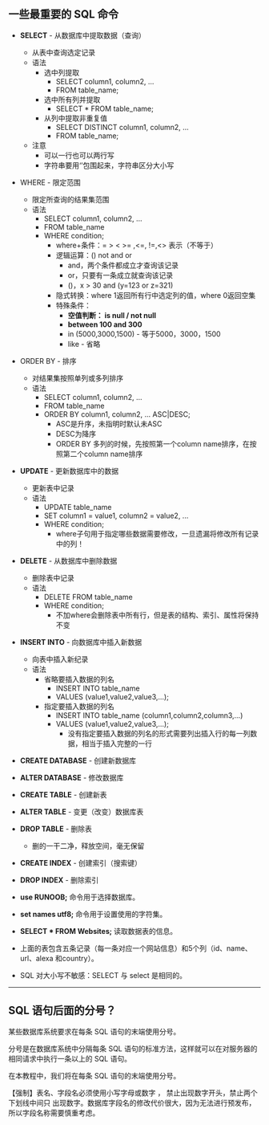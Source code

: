 ## 一些最重要的 SQL 命令

- **SELECT** - 从数据库中提取数据（查询）
	- 从表中查询选定记录
	- 语法
		- 选中列提取
			- SELECT column1, column2, ... 
			- FROM table_name;
		- 选中所有列并提取
			- SELECT * FROM table_name;
		- 从列中提取非重复值
			- SELECT DISTINCT column1, column2, ...
			- FROM table_name;
	- 注意	
		- 可以一行也可以两行写
		- 字符串要用‘’包围起来，字符串区分大小写
- WHERE - 限定范围
	- 限定所查询的结果集范围
	- 语法
		- SELECT column1, column2, ...
		- FROM table_name
		- WHERE condition;
			- where+条件：= > < >= ,<=, !=,<> 表示（不等于）
			- 逻辑运算：()    not        and         or
				- and，两个条件都成立才查询该记录
				- or，只要有一条成立就查询该记录
				- ()，x > 30 and (y=123 or z=321)
			- 隐式转换：where 1返回所有行中选定列的值，where 0返回空集
			- 特殊条件：
				- **空值判断： is null / not null**
				- **between 100 and 300**
				- in (5000,3000,1500) - 等于5000，3000，1500
				- like - 省略
- ORDER BY - 排序
	- 对结果集按照单列或多列排序
	- 语法
		- SELECT column1, column2, ...
		- FROM table_name
		- ORDER BY column1, column2, ... ASC|DESC;
			- ASC是升序，未指明时默认未ASC
			- DESC为降序
			- ORDER BY 多列的时候，先按照第一个column name排序，在按照第二个column name排序
- **UPDATE** - 更新数据库中的数据
	- 更新表中记录
	- 语法
		- UPDATE table_name
		- SET column1 = value1, column2 = value2, ...
		- WHERE condition;
			- where子句用于指定哪些数据需要修改，一旦遗漏将修改所有记录中的列！
- **DELETE** - 从数据库中删除数据
	- 删除表中记录
	- 语法
		- DELETE FROM table_name
		- WHERE condition;
			- 不加where会删除表中所有行，但是表的结构、索引、属性将保持不变
- **INSERT INTO** - 向数据库中插入新数据
	- 向表中插入新纪录
	- 语法
		- 省略要插入数据的列名
			- INSERT INTO table_name
			- VALUES (value1,value2,value3,...);
		- 指定要插入数据的列名
			- INSERT INTO table_name (column1,column2,column3,...)
			- VALUES (value1,value2,value3,...);
				- 没有指定要插入数据的列名的形式需要列出插入行的每一列数据，相当于插入完整的一行
- **CREATE DATABASE** - 创建新数据库
- **ALTER DATABASE** - 修改数据库
- **CREATE TABLE** - 创建新表
- **ALTER TABLE** - 变更（改变）数据库表
- **DROP TABLE** - 删除表
	- 删的一干二净，释放空间，毫无保留
- **CREATE INDEX** - 创建索引（搜索键）
- **DROP INDEX** - 删除索引

- **use RUNOOB;** 命令用于选择数据库。
- **set names utf8;** 命令用于设置使用的字符集。
- **SELECT * FROM Websites;** 读取数据表的信息。
- 上面的表包含五条记录（每一条对应一个网站信息）和5个列（id、name、url、alexa 和country）。

- SQL 对大小写不敏感：SELECT 与 select 是相同的。

---

## SQL 语句后面的分号？

某些数据库系统要求在每条 SQL 语句的末端使用分号。

分号是在数据库系统中分隔每条 SQL 语句的标准方法，这样就可以在对服务器的相同请求中执行一条以上的 SQL 语句。

在本教程中，我们将在每条 SQL 语句的末端使用分号。

【强制】表名、字段名必须使用小写字母或数字 ， 禁止出现数字开头，禁止两个下划线中间只 出现数字。数据库字段名的修改代价很大，因为无法进行预发布，所以字段名称需要慎重考虑。